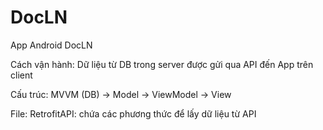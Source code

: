 # DocLN
 App Android DocLN

Cách vận hành:
Dữ liệu từ DB trong server được gửi qua API đến App trên client
 
Cấu trúc: MVVM
(DB) -> Model -> ViewModel -> View

File:
RetrofitAPI: chứa các phương thức để lấy dữ liệu từ API
